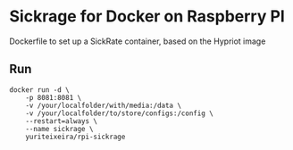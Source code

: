 # Sickrage for Docker on Raspberry PI

Dockerfile to set up a SickRate container, based on the Hypriot image

## Run

    docker run -d \
        -p 8081:8081 \
        -v /your/localfolder/with/media:/data \
        -v /your/localfolder/to/store/configs:/config \
        --restart=always \
        --name sickrage \
        yuriteixeira/rpi-sickrage


